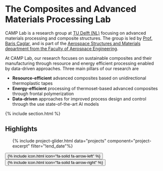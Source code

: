 ---
---
# The Composites and Advanced Materials Processing Lab

CAMP Lab is a research group at [TU Delft (NL)](https://www.tudelft.nl/en/) focusing on advanced materials processing and composite structures. The group is led by [Prof. Baris Caglar](members/baris-caglar), and is part of the [Aerospace Structures and Materials department from the Faculty of Aerospace Engineering](https://www.tudelft.nl/en/ae/organisation/departments/aerospace-structures-and-materials).

At CAMP Lab, our research focuses on sustainable composites and their manufacturing through resource and energy efficient processing enabled by data-driven approaches. Three main pillars of our research are
- **Resource-efficient** advanced composites based on unidirectional thermoplastic tapes 
- **Energy-efficient** processing of thermoset-based advanced composites through frontal polymerization
- **Data-driven** approaches for improved process design and control through the use state-of-the-art AI models


{% include section.html %}

## Highlights

<div class="glider-container">
  <div class="glide">
    <div class="glide__track" data-glide-el="track">
      <ul class="glide__slides">
        {% include project-glider.html data="projects" component="project-excerpt" filter="!end_date"%}
      </ul>
    </div>
    <div class="glide__arrows" data-glide-el="controls">
      <button class="glide__arrow glide__arrow--left" data-glide-dir="<">{% include icon.html icon="fa-solid fa-arrow-left" %}</button>
      <button class="glide__arrow glide__arrow--right" data-glide-dir=">">{% include icon.html icon="fa-solid fa-arrow-right" %}</button>
    </div>
  </div>
</div>
<script src="https://cdn.jsdelivr.net/npm/@glidejs/glide"></script>
<script>
  const config = {
    type: "carousel",
    perView: 2,
    breakpoints: {
      600: {
        perView: 2
      }
    }
  }
  new Glide('.glide', config).mount()
</script>
